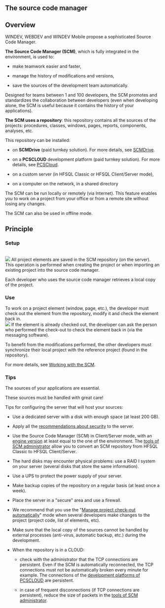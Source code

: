 


## The source code manager
			



<a name="NOTE1"></a>
<a name="NOTE1_1"></a>


## Overview
<a name="overview_ELTTEXTE000162"></a>
WINDEV, WEBDEV and WINDEV Mobile propose a sophisticated Source Code Manager.

**The Source Code Manager (SCM)**, which is fully integrated in the environment, is used to:

- make teamwork easier and faster,

- manage the history of modifications and versions,

- save the sources of the development team automatically.




Designed for teams between 1 and 100 developers, the SCM promotes and standardizes the collaboration between developers (even when developing alone, the SCM is useful because it contains the history of your applications).

**The SCM uses a repository**: this repository contains all the sources of the projects: procedures, classes, windows, pages, reports, components, analyses, etc.

This repository can be installed: 

- on **SCMDrive** (paid turnkey solution). For more details, see [SCMDrive](https://pcscloud-drive.net/UK/SCMDrive/index.awp). 

- on a **PCSCLOUD** development platform (paid turnkey solution). For more details, see [PCSCloud](https://pcscloud.net/UK/cloud_development.awp). 

- on a custom server (in HFSQL Classic or HFSQL Client/Server mode),

- on a computer on the network, in a shared directory 




The SCM can be run locally or remotely (via Internet). This feature enables you to work on a project from your office or from a remote site without losing any changes.

The SCM can also be used in offline mode.

<a name="NOTE2"></a>
<a name="NOTE2_1"></a>


## Principle
<a name="principle_ELTTEXTE000186"></a>


### Setup 
<a name="setup_ELTPARAGRAPHE000045"></a>
<br>![](https://doc.pcsoft.fr/en-US/images/image.awp?langid=3&name=GestionnaireDeSources1.gif)
All project elements are saved in the SCM repository (on the server). This operation is performed when creating the project or when importing an existing project into the source code manager.

Each developer who uses the source code manager retrieves a local copy of the project.
<a name="NOTE2_2"></a>


### Use
<a name="use_ELTPARAGRAPHE000055"></a>To work on a project element (window, page, etc.), the developer must check out the element from the repository, modify it and check the element back in.<br>![](https://doc.pcsoft.fr/en-US/images/image.awp?langid=3&name=GestionnaireDeSources_synch.gif)
If the element is already checked out, the developer can ask the person who performed the check-out to check the element back in (via the messaging software). 

To benefit from the modifications performed, the other developers must synchronize their local project with the reference project (found in the repository).

For more details, see [Working with the SCM](../Editeurs/2038004.md).  
<a name="NOTE2_3"></a>


### Tips
<a name="tips_ELTPARAGRAPHE000071"></a>

The sources of your applications are essential.

These sources must be handled with great care!

Tips for configuring the server that will host your sources:

- Use a dedicated server with a disk with enough space (at least 200 GB).

- Apply all the [recommendations about security](../WDLang4/1000017310.md) to the server.

- Use the Source Code Manager (SCM) in Client/Server mode, with an [engine version](https://www.windev.com/ts/download/index.html) at least equal to the one of the environment.
	The [tools of SCM administrator](../Editeurs/2038023.md) allow you to convert an SCM repository from HFSQL Classic to HFSQL Client/Server.

- The hard disks may encounter physical problems: use a RAID I system on your server (several disks that store the same information).

- Use a UPS to protect the power supply of your server.

- Make backup copies of the repository on a regular basis (at least once a week).

- Place the server in a "secure" area and use a firewall.

- We recommend that you use the "[Manage project check-out automatically](../Editeurs/2038004.md)" mode when several developers make changes to the project (project code, list of elements, etc).

- Make sure that the local copy of the sources cannot be handled by external processes (anti-virus, automatic backup, etc.) during the development. 

- When the repository is in a CLOUD:

	- check with the administrator that the TCP connections are persistent. Even if the SCM is automatically reconnected, the TCP connections must not be automatically broken every minute for example.
			The connections of the [development platforms of PCSCLOUD](http://www.pcscloud.net/UK/cloud_development.awp) are persistent.

	- in case of frequent disconnections (if TCP connections are persistent), reduce the size of packets in the [tools of SCM administrator](../Editeurs/2038023.md).








